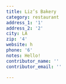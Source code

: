 ```yaml
---
title: Liz’s Bakery
category: restaurant
address_1: '1'
address_2: '2'
city: LA
zip: '4'
website: h
phone: '6'
notes: Hello!
contributor_name: ''
contributor_email: ''

---
```

